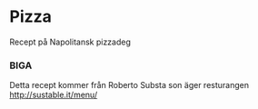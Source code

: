 # Pizza
Recept på Napolitansk pizzadeg
### BIGA
Detta recept kommer från Roberto Substa son äger resturangen http://sustable.it/menu/
